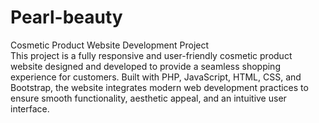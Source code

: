 # Pearl-beauty
Cosmetic Product Website Development Project  
This project is a fully responsive and user-friendly cosmetic product website designed and developed to provide a seamless shopping experience for customers. Built with PHP, JavaScript, HTML, CSS, and Bootstrap, the website integrates modern web development practices to ensure smooth functionality, aesthetic appeal, and an intuitive user interface.  



